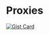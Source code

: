 # Proxies

[![Gist Card](https://github-readme-stats.vercel.app/api/gist?id=82a76ecbebf81b556a1d20a91a6bd21a&show_owner=true&bg_color=00000000)](https://gist.github.com/bGZo/82a76ecbebf81b556a1d20a91a6bd21a)
